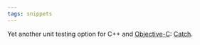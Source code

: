 ```yaml
---
tags: snippets
---
```


Yet another unit testing option for C++ and [Objective-C](/wiki/Objective-C): [Catch](http://www.levelofindirection.com/journal/2010/12/28/unit-testing-in-c-and-objective-c-just-got-easier.html).
